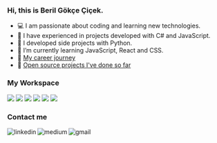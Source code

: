 


<h3>Hi, this is Beril Gökçe Çiçek.</h3>

- 💻 I am passionate about coding and learning new technologies.
- 🏤 I have experienced in projects developed with C# and JavaScript.
- 📌 I developed side projects with Python.
- 🌱 I’m currently learning JavaScript, React and CSS.
- 📑 [My career journey](https://www.linkedin.com/in/berilgokcecicek/) 
- 🚀 [Open source projects I've done so far](https://github.com/gokcecicek?tab=repositories)

<h3>My Workspace</h3>
<p align="left">
  <img src="https://img.shields.io/badge/HTML5-E34F26?style=for-the-badge&logo=html5&logoColor=white" />
  <img src="https://img.shields.io/badge/CSS3-1572B6?style=for-the-badge&logo=css3&logoColor=white" />
  <img src="https://img.shields.io/badge/JavaScript-323330?style=for-the-badge&logo=javascript&logoColor=F7DF1E" />
  <img src="https://img.shields.io/badge/React-20232A?style=for-the-badge&logo=react&logoColor=61DAFB" />
  <img src="https://img.shields.io/badge/C%23-239120?style=for-the-badge&logo=c-sharp&logoColor=white" />
  <img src="https://img.shields.io/badge/Python-3776AB?style=for-the-badge&logo=python&logoColor=white" />
</p>
  
<h3>Contact me</h3>

[<img align="left" alt="linkedin" src="https://img.shields.io/badge/linkedin-%230077B5.svg?&style=for-the-badge&logo=linkedin&logoColor=white" />][linkedin]
[<img align="left" alt="medium" src="https://img.shields.io/badge/medium-%2312100E.svg?&style=for-the-badge&logo=medium&logoColor=white" />][medium]
[<img align="left" alt="gmail" src="https://img.shields.io/badge/Gmail-D14836?style=for-the-badge&logo=gmail&logoColor=white" />][gmail]

[linkedin]: https://www.linkedin.com/in/berilgokcecicek/
[medium]: https://medium.com/@cicekberilgokce
[gmail]: mailto:cicekberilgokce@gmail.com




